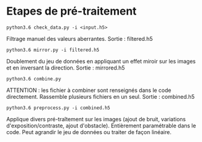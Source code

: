 # Etapes de pré-traitement

	python3.6 check_data.py -i <input.h5>

Filtrage manuel des valeurs aberrantes. Sortie : filtered.h5

	python3.6 mirror.py -i filtered.h5

Doublement du jeu de données en appliquant un effet miroir sur les images et en inversant la direction. Sortie : mirrored.h5

	python3.6 combine.py

ATTENTION : les fichier à combiner sont renseignés dans le code directement. Rassemble plusieurs fichiers en un seul. Sortie : combined.h5

	python3.6 preprocess.py -i combined.h5

Applique divers pré-traîtement sur les images (ajout de bruit, variations d'exposition/contraste, ajout d'obstacle). Entièrement paramétrable dans le code. Peut agrandir le jeu de données ou traiter de façon linéaire.